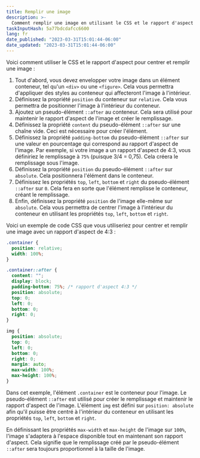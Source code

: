 ```yaml
---
title: Remplir une image
description: >-
  Comment remplir une image en utilisant le CSS et le rapport d'aspect pour centrer.
taskInputHash: 5a77bdcdafcc6600
lang: fr
date_published: "2023-03-31T15:01:44-06:00"
date_updated: "2023-03-31T15:01:44-06:00"
---
```

Voici comment utiliser le CSS et le rapport d'aspect pour centrer et remplir une image :
1. Tout d'abord, vous devez envelopper votre image dans un élément conteneur, tel qu'un `<div>` ou une `<figure>`. Cela vous permettra d'appliquer des styles au conteneur qui affecteront l'image à l'intérieur. 
2. Définissez la propriété `position` du conteneur sur `relative`. Cela vous permettra de positionner l'image à l'intérieur du conteneur. 
3. Ajoutez un pseudo-élément `::after` au conteneur. Cela sera utilisé pour maintenir le rapport d'aspect de l'image et créer le remplissage. 
4. Définissez la propriété `content` du pseudo-élément `::after` sur une chaîne vide. Ceci est nécessaire pour créer l'élément. 
5. Définissez la propriété `padding-bottom` du pseudo-élément `::after` sur une valeur en pourcentage qui correspond au rapport d'aspect de l'image. Par exemple, si votre image a un rapport d'aspect de 4:3, vous définiriez le remplissage à `75%` (puisque 3/4 = 0,75). Cela créera le remplissage sous l'image. 
6. Définissez la propriété `position` du pseudo-élément `::after` sur `absolute`. Cela positionnera l'élément dans le conteneur. 
7. Définissez les propriétés `top`, `left`, `bottom` et `right` du pseudo-élément `::after` sur `0`. Cela fera en sorte que l'élément remplisse le conteneur, créant le remplissage. 
8. Enfin, définissez la propriété `position` de l'image elle-même sur `absolute`. Cela vous permettra de centrer l'image à l'intérieur du conteneur en utilisant les propriétés `top`, `left`, `bottom` et `right`.

Voici un exemple de code CSS que vous utiliseriez pour centrer et remplir une image avec un rapport d'aspect de 4:3 :

```css
.container {
  position: relative;
  width: 100%;
}

.container::after {
  content: "";
  display: block;
  padding-bottom: 75%; /* rapport d'aspect 4:3 */
  position: absolute;
  top: 0;
  left: 0;
  bottom: 0;
  right: 0;
}

img {
  position: absolute;
  top: 0;
  left: 0;
  bottom: 0;
  right: 0;
  margin: auto;
  max-width: 100%;
  max-height: 100%;
}
```

Dans cet exemple, l'élément `.container` est le conteneur pour l'image. Le pseudo-élément `::after` est utilisé pour créer le remplissage et maintenir le rapport d'aspect de l'image. L'élément `img` est défini sur `position: absolute` afin qu'il puisse être centré à l'intérieur du conteneur en utilisant les propriétés `top`, `left`, `bottom` et `right`.

En définissant les propriétés `max-width` et `max-height` de l'image sur `100%`, l'image s'adaptera à l'espace disponible tout en maintenant son rapport d'aspect. Cela signifie que le remplissage créé par le pseudo-élément `::after` sera toujours proportionnel à la taille de l'image.
